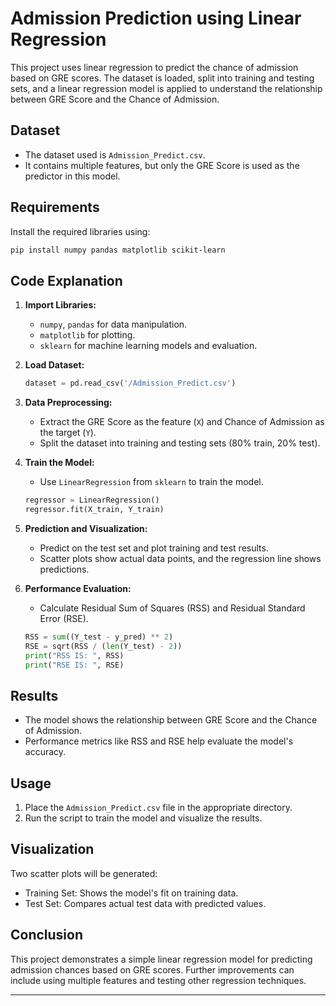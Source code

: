 # Admission Prediction using Linear Regression

This project uses linear regression to predict the chance of admission based on GRE scores. The dataset is loaded, split into training and testing sets, and a linear regression model is applied to understand the relationship between GRE Score and the Chance of Admission.

## Dataset
- The dataset used is `Admission_Predict.csv`.
- It contains multiple features, but only the GRE Score is used as the predictor in this model.

## Requirements
Install the required libraries using:
```bash
pip install numpy pandas matplotlib scikit-learn
```

## Code Explanation
1. **Import Libraries:**
   - `numpy`, `pandas` for data manipulation.
   - `matplotlib` for plotting.
   - `sklearn` for machine learning models and evaluation.

2. **Load Dataset:**
   ```python
   dataset = pd.read_csv('/Admission_Predict.csv')
   ```

3. **Data Preprocessing:**
   - Extract the GRE Score as the feature (`X`) and Chance of Admission as the target (`Y`).
   - Split the dataset into training and testing sets (80% train, 20% test).

4. **Train the Model:**
   - Use `LinearRegression` from `sklearn` to train the model.
   ```python
   regressor = LinearRegression()
   regressor.fit(X_train, Y_train)
   ```

5. **Prediction and Visualization:**
   - Predict on the test set and plot training and test results.
   - Scatter plots show actual data points, and the regression line shows predictions.

6. **Performance Evaluation:**
   - Calculate Residual Sum of Squares (RSS) and Residual Standard Error (RSE).
   ```python
   RSS = sum((Y_test - y_pred) ** 2)
   RSE = sqrt(RSS / (len(Y_test) - 2))
   print("RSS IS: ", RSS)
   print("RSE IS: ", RSE)
   ```

## Results
- The model shows the relationship between GRE Score and the Chance of Admission.
- Performance metrics like RSS and RSE help evaluate the model's accuracy.

## Usage
1. Place the `Admission_Predict.csv` file in the appropriate directory.
2. Run the script to train the model and visualize the results.

## Visualization
Two scatter plots will be generated:
- Training Set: Shows the model's fit on training data.
- Test Set: Compares actual test data with predicted values.

## Conclusion
This project demonstrates a simple linear regression model for predicting admission chances based on GRE scores. Further improvements can include using multiple features and testing other regression techniques.

---


